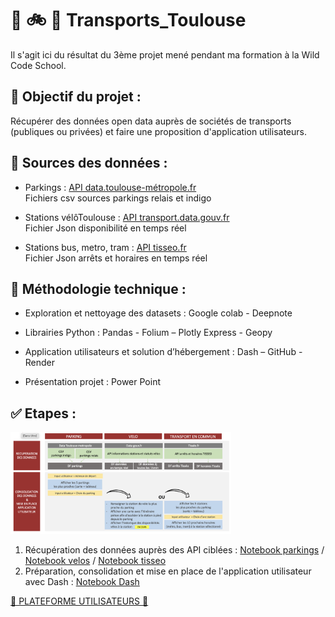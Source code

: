 # 🚌 🚲 🚗 Transports_Toulouse

Il s'agit ici du résultat du 3ème projet mené pendant ma formation à la Wild Code School.


## 🎯 Objectif du projet :

Récupérer des données open data auprès de sociétés de transports (publiques ou privées) et faire une proposition d'application utilisateurs. 


## 🔎 Sources des données :  

- Parkings : [API data.toulouse-métropole.fr](https://data.toulouse-metropole.fr/pages/accueil/)   
Fichiers csv sources parkings relais et indigo

- Stations vélôToulouse : [API transport.data.gouv.fr](https://transport.data.gouv.fr/)  
Fichier Json disponibilité en temps réel 

- Stations bus, metro, tram : [API tisseo.fr](https://api.tisseo.fr/)   
Fichier Json arrêts et horaires en temps réel 


## 📎 Méthodologie technique :

- Exploration et nettoyage des datasets : Google colab - Deepnote

- Librairies Python : Pandas - Folium – Plotly Express - Geopy

- Application utilisateurs  et solution d’hébergement : Dash – GitHub - Render

- Présentation projet : Power Point


## ✅ Etapes : 

<img src="https://github.com/CamilleMagnette/Transports_Toulouse/blob/main/images/etapes.png" width=70% height=70%>

1) Récupération des données auprès des API ciblées : [Notebook parkings](https://github.com/CamilleMagnette/Transports_Toulouse/blob/main/notebooks/Code_consolide%CC%81_pour_DASH_TISSEO.ipynb) / [Notebook velos](https://github.com/CamilleMagnette/Transports_Toulouse/blob/main/notebooks/Code_consolide%CC%81_pour_DASH_velos.ipynb) / 
 [Notebook tisseo](https://github.com/CamilleMagnette/Transports_Toulouse/blob/main/notebooks/Code_consolide%CC%81_pour_DASH_TISSEO.ipynb)   
2) Préparation, consolidation et mise en place de l'application utilisateur avec Dash : [Notebook Dash](https://github.com/CamilleMagnette/Transports_Toulouse/blob/main/app.py)


[🌸 PLATEFORME UTILISATEURS 🌸](https://transports-toulouse.onrender.com/)

